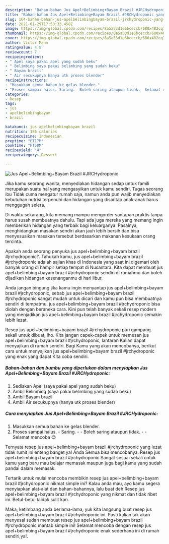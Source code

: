 ```yaml
---
description: "Bahan-bahan Jus Apel+Belimbing+Bayam Brazil #JRCHydroponic yang enak Untuk Jualan"
title: "Bahan-bahan Jus Apel+Belimbing+Bayam Brazil #JRCHydroponic yang enak Untuk Jualan"
slug: 164-bahan-bahan-jus-apelbelimbingbayam-brazil-jrchydroponic-yang-enak-untuk-jualan
date: 2021-01-29T17:53:33.458Z
image: https://img-global.cpcdn.com/recipes/8a5a53d1e6bceccb/680x482cq70/jus-apelbelimbingbayam-brazil-jrchydroponic-foto-resep-utama.jpg
thumbnail: https://img-global.cpcdn.com/recipes/8a5a53d1e6bceccb/680x482cq70/jus-apelbelimbingbayam-brazil-jrchydroponic-foto-resep-utama.jpg
cover: https://img-global.cpcdn.com/recipes/8a5a53d1e6bceccb/680x482cq70/jus-apelbelimbingbayam-brazil-jrchydroponic-foto-resep-utama.jpg
author: Victor Mann
ratingvalue: 4.8
reviewcount: 7
recipeingredient:
- " Apel saya pakai apel yang sudah beku"
- " Belimbing saya pakai belimbing yang sudah beku"
- " Bayam brazil"
- " Air secukupnya hanya utk proses blender"
recipeinstructions:
- "Masukkan semua bahan ke gelas blender."
- "Proses sampai halus. Saring.  Boleh saring ataupun tidak.  Selamat mencoba 😊"
categories:
- Resep
tags:
- jus
- apelbelimbingbayam
- brazil

katakunci: jus apelbelimbingbayam brazil 
nutrition: 186 calories
recipecuisine: Indonesian
preptime: "PT17M"
cooktime: "PT50M"
recipeyield: "4"
recipecategory: Dessert

---
```



![Jus Apel+Belimbing+Bayam Brazil #JRCHydroponic](https://img-global.cpcdn.com/recipes/8a5a53d1e6bceccb/680x482cq70/jus-apelbelimbingbayam-brazil-jrchydroponic-foto-resep-utama.jpg)

Jika kamu seorang wanita, menyediakan hidangan sedap untuk famili merupakan suatu hal yang mengasyikan untuk kamu sendiri. Tugas seorang ibu Tidak cuma mengatur rumah saja, namun anda pun wajib menyediakan kebutuhan nutrisi terpenuhi dan hidangan yang disantap anak-anak harus menggugah selera.

Di waktu  sekarang, kita memang mampu mengorder santapan praktis tanpa harus susah membuatnya dahulu. Tapi ada juga mereka yang memang ingin memberikan hidangan yang terbaik bagi keluarganya. Pasalnya, menghidangkan masakan sendiri akan jauh lebih bersih dan bisa menyesuaikan masakan tersebut berdasarkan makanan kesukaan orang tercinta. 



Apakah anda seorang penyuka jus apel+belimbing+bayam brazil #jrchydroponic?. Tahukah kamu, jus apel+belimbing+bayam brazil #jrchydroponic adalah sajian khas di Indonesia yang saat ini digemari oleh banyak orang di hampir setiap tempat di Nusantara. Kita dapat membuat jus apel+belimbing+bayam brazil #jrchydroponic sendiri di rumahmu dan boleh dijadikan hidangan kesenanganmu di hari libur.

Anda jangan bingung jika kamu ingin menyantap jus apel+belimbing+bayam brazil #jrchydroponic, sebab jus apel+belimbing+bayam brazil #jrchydroponic sangat mudah untuk dicari dan kamu pun bisa membuatnya sendiri di tempatmu. jus apel+belimbing+bayam brazil #jrchydroponic bisa diolah dengan beraneka cara. Kini pun telah banyak sekali resep modern yang menjadikan jus apel+belimbing+bayam brazil #jrchydroponic semakin lebih lezat.

Resep jus apel+belimbing+bayam brazil #jrchydroponic pun gampang sekali untuk dibuat, lho. Kita jangan capek-capek untuk memesan jus apel+belimbing+bayam brazil #jrchydroponic, lantaran Kalian dapat menyajikan di rumah sendiri. Bagi Kamu yang akan mencobanya, berikut cara untuk menyajikan jus apel+belimbing+bayam brazil #jrchydroponic yang enak yang dapat Kita coba sendiri.

<!--inarticleads1-->

##### Bahan-bahan dan bumbu yang diperlukan dalam menyiapkan Jus Apel+Belimbing+Bayam Brazil #JRCHydroponic:

1. Sediakan  Apel (saya pakai apel yang sudah beku)
1. Ambil  Belimbing (saya pakai belimbing yang sudah beku)
1. Ambil  Bayam brazil
1. Ambil  Air secukupnya (hanya utk proses blender)




<!--inarticleads2-->

##### Cara menyiapkan Jus Apel+Belimbing+Bayam Brazil #JRCHydroponic:

1. Masukkan semua bahan ke gelas blender.
1. Proses sampai halus. - Saring. -  - Boleh saring ataupun tidak. -  - Selamat mencoba 😊




Ternyata resep jus apel+belimbing+bayam brazil #jrchydroponic yang lezat tidak rumit ini enteng banget ya! Anda Semua bisa mencobanya. Resep jus apel+belimbing+bayam brazil #jrchydroponic Sangat sesuai sekali untuk kamu yang baru mau belajar memasak maupun juga bagi kamu yang sudah pandai dalam memasak.

Tertarik untuk mulai mencoba membikin resep jus apel+belimbing+bayam brazil #jrchydroponic nikmat simple ini? Kalau anda mau, ayo kamu segera menyiapkan alat-alat dan bahan-bahannya, lalu buat deh Resep jus apel+belimbing+bayam brazil #jrchydroponic yang nikmat dan tidak ribet ini. Betul-betul taidak sulit kan. 

Maka, ketimbang anda berlama-lama, yuk kita langsung buat resep jus apel+belimbing+bayam brazil #jrchydroponic ini. Pasti kalian tak akan menyesal sudah membuat resep jus apel+belimbing+bayam brazil #jrchydroponic mantab simple ini! Selamat mencoba dengan resep jus apel+belimbing+bayam brazil #jrchydroponic enak sederhana ini di rumah sendiri,ya!.

